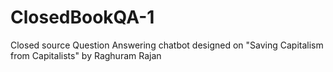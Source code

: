 # ClosedBookQA-1
Closed source Question Answering chatbot designed on "Saving Capitalism from Capitalists" by Raghuram Rajan
